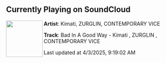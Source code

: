 ## Currently Playing on SoundCloud

[<img align="left" width="100" src="https://i1.sndcdn.com/artworks-QZ3un8N0Opg5kRyL-zKQ9aA-t500x500.jpg">](https://soundcloud.com/kimatimusic/kimati-x-zurglin-ft?in=saxurn/sets/blissed-out/)

**Artist**: Kimati, ZURGLIN, CONTEMPORARY VICE 

**Track**: Bad In A Good Way - Kimati , ZURGLIN , CONTEMPORARY VICE

Last updated at 4/3/2025, 9:19:02 AM

